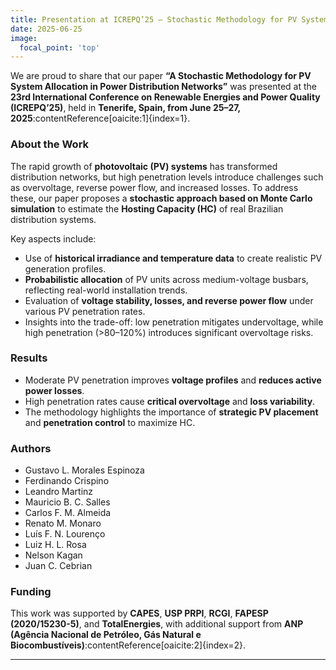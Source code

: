 ```yaml
---
title: Presentation at ICREPQ’25 – Stochastic Methodology for PV System Allocation
date: 2025-06-25
image:
  focal_point: 'top'
---
```


We are proud to share that our paper **“A Stochastic Methodology for PV System Allocation in Power Distribution Networks”** was presented at the **23rd International Conference on Renewable Energies and Power Quality (ICREPQ’25)**, held in **Tenerife, Spain, from June 25–27, 2025**:contentReference[oaicite:1]{index=1}.

<!--more-->

### About the Work

The rapid growth of **photovoltaic (PV) systems** has transformed distribution networks, but high penetration levels introduce challenges such as overvoltage, reverse power flow, and increased losses. To address these, our paper proposes a **stochastic approach based on Monte Carlo simulation** to estimate the **Hosting Capacity (HC)** of real Brazilian distribution systems.

Key aspects include:

- Use of **historical irradiance and temperature data** to create realistic PV generation profiles.  
- **Probabilistic allocation** of PV units across medium-voltage busbars, reflecting real-world installation trends.  
- Evaluation of **voltage stability, losses, and reverse power flow** under various PV penetration rates.  
- Insights into the trade-off: low penetration mitigates undervoltage, while high penetration (>80–120%) introduces significant overvoltage risks.  

### Results

- Moderate PV penetration improves **voltage profiles** and **reduces active power losses**.  
- High penetration rates cause **critical overvoltage** and **loss variability**.  
- The methodology highlights the importance of **strategic PV placement** and **penetration control** to maximize HC.  

### Authors

- Gustavo L. Morales Espinoza  
- Ferdinando Crispino  
- Leandro Martinz  
- Mauricio B. C. Salles  
- Carlos F. M. Almeida  
- Renato M. Monaro  
- Luís F. N. Lourenço  
- Luiz H. L. Rosa  
- Nelson Kagan  
- Juan C. Cebrian  

### Funding

This work was supported by **CAPES**, **USP PRPI**, **RCGI**, **FAPESP (2020/15230-5)**, and **TotalEnergies**, with additional support from **ANP (Agência Nacional de Petróleo, Gás Natural e Biocombustíveis)**:contentReference[oaicite:2]{index=2}.

---
